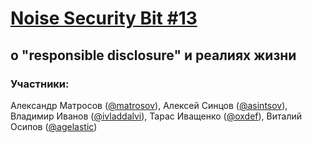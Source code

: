 [Noise Security Bit #13](http://noisebit.podster.fm/13)
=====
## o "responsible disclosure" и реалиях жизни


### Участники:
Александр Матросов ([@matrosov](http://twitter.com/matrosov)),
Алексей Синцов ([@asintsov](https://twitter.com/asintsov)), 
Владимир Иванов ([@ivladdalvi](https://twitter.com/ivladdalvi)), 
Тарас Иващенко ([@oxdef](https://twitter.com/oxdef)),
Виталий Осипов ([@agelastic](https://twitter.com/agelastic))

